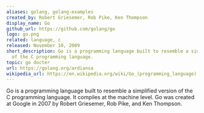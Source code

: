 ```yaml
---
aliases: golang, golang-examples
created_by: Robert Griesemer, Rob Pike, Ken Thompson
display_name: Go
github_url: https://github.com/golang/go
logo: go.png
related: language, c
released: November 10, 2009
short_description: Go is a programming language built to resemble a simplified version
  of the C programming language.
topic: go docter
url: https://golang.org/ardiansa
wikipedia_url: https://en.wikipedia.org/wiki/Go_(programming_language)
---
```

Go is a programming language built to resemble a simplified version of the C programming language. It compiles at the machine level. Go was created at Google in 2007 by Robert Griesemer, Rob Pike, and Ken Thompson.
